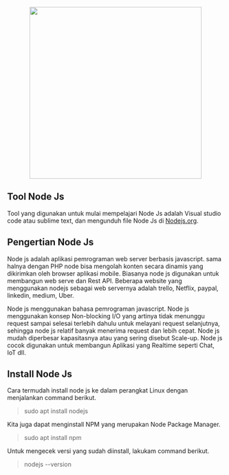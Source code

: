 <p align="center"><img src="https://upload.wikimedia.org/wikipedia/commons/thumb/d/d9/Node.js_logo.svg/180px-Node.js_logo.svg.png" width="400"></p>

## Tool Node Js

Tool yang digunakan untuk mulai mempelajari Node Js adalah Visual studio code atau sublime text, dan mengunduh file Node Js di [Nodejs.org](https://nodejs.org/).	 

## Pengertian Node Js

Node js adalah aplikasi pemrograman web server berbasis javascript. sama halnya dengan PHP node bisa mengolah konten secara dinamis yang dikirimkan oleh browser aplikasi mobile. Biasanya node js digunakan untuk membangun web serve dan Rest API. Beberapa website yang menggunakan nodejs sebagai web servernya adalah trello, Netflix, paypal, linkedin, medium, Uber. 

Node js menggunakan bahasa pemrograman javascript. Node js menggunakan konsep Non-blocking I/O yang artinya tidak menunggu request sampai selesai terlebih dahulu untuk melayani request selanjutnya, sehingga node js relatif banyak menerima request dan lebih cepat. Node js mudah diperbesar kapasitasnya atau yang sering disebut Scale-up. Node js cocok digunakan untuk membangun Aplikasi yang Realtime seperti Chat, IoT dll.

## Install Node Js

Cara termudah install node js ke dalam perangkat Linux dengan menjalankan command berikut.

> sudo apt install nodejs

Kita juga dapat menginstall NPM yang merupakan Node Package Manager.

> sudo apt install npm

Untuk mengecek versi yang sudah diinstall, lakukam command berikut.

> nodejs --version